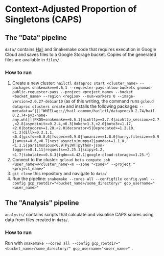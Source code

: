 # Context-Adjusted Proportion of Singletons (CAPS)

## The "Data" pipeline

`data/` contains [Hail](https://hail.is/) and Snakemake code that requires execution in Google Cloud and saves files to a Google Storage bucket. Copies of the generated files are available in `files/`.

### How to run

1. Create a new cluster: `hailctl dataproc start <cluster_name> --packages snakemake==6.6.1 --requester-pays-allow-buckets gnomad-public-requester-pays --project <project_name> --bucket <bucket_name> --region <region> --num-workers 0 --image-version=2.0.27-debian10` (as of this writing, the command runs `gcloud dataproc clusters create` and installs the following packages: `--metadata=^|||^WHEEL=gs://hail-common/hailctl/dataproc/0.2.74/hail-0.2.74-py3-none-any.whl|||PKGS=snakemake==6.6.1|aiohttp==3.7.4|aiohttp_session>=2.7,<2.8|asyncinit>=0.2.4,<0.3|bokeh>1.3,<2.0|boto3>=1.17,<2.0|botocore>=1.20,<2.0|decorator<5|Deprecated>=1.2.10,<1.3|dill>=0.3.1.1,<0.4|gcsfs==0.8.0|fsspec==0.9.0|humanize==1.0.0|hurry.filesize==0.9|janus>=0.6,<0.7|nest_asyncio|numpy<2|pandas>=1.1.0,<1.1.5|parsimonious<0.9|PyJWT|python-json-logger==0.1.11|requests==2.25.1|scipy>1.2,<1.7|tabulate==0.8.3|tqdm==4.42.1|google-cloud-storage==1.25.*`)
2. Connect to the cluster: `gcloud beta compute ssh <user_name>@<cluster_name>-m --zone "<zone>" --project "<project_name>"`
3. `git clone` this repository and navigate to `data/`
4. Run the pipeline: `snakemake --cores all --configfile config.yaml --config gcp_rootdir="<bucket_name>/some_directory/" gcp_username="<user_name>"`

## The "Analysis" pipeline

`analysis/` contains scripts that calculate and visualise CAPS scores using data from files created in `data/`.

### How to run

Run with `snakemake --cores all --config gcp_rootdir="<bucket_name>/some_directory/" gcp_username="<user_name>" `.
